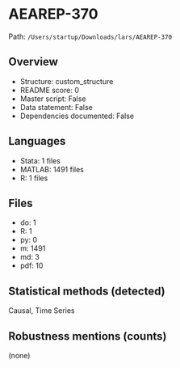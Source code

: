 # AEAREP-370

Path: `/Users/startup/Downloads/lars/AEAREP-370`

## Overview
- Structure: custom_structure
- README score: 0
- Master script: False
- Data statement: False
- Dependencies documented: False

## Languages
- Stata: 1 files
- MATLAB: 1491 files
- R: 1 files

## Files
- do: 1
- R: 1
- py: 0
- m: 1491
- md: 3
- pdf: 10

## Statistical methods (detected)
Causal, Time Series

## Robustness mentions (counts)
(none)